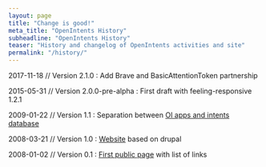```yaml
---
layout: page
title: "Change is good!"
meta_title: "OpenIntents History"
subheadline: "OpenIntents History"
teaser: "History and changelog of OpenIntents activities and site"
permalink: "/history/"
---
```

2017-11-18 // Version 2.1.0
:    Add Brave and BasicAttentionToken partnership

2015-05-31 // Version 2.0.0-pre-alpha
:    First draft with feeling-responsive 1.2.1

2009-01-22 // Version 1.1
:    Separation between [OI apps and intents database][3]

2008-03-21 // Version 1.0
:    [Website][2] based on drupal

2008-01-02 // Version 0.1
:    [First public page][1] with list of links

 [1]: https://web.archive.org/web/20080102131055/http://www.openintents.org/
 [2]: https://web.archive.org/web/20080524205101/http://www.openintents.org/en/
 [3]: https://web.archive.org/web/20090122224351/http://openintents.org/en
